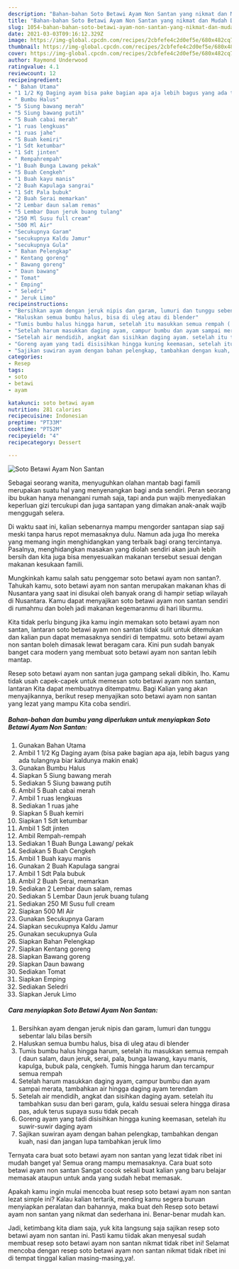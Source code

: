 ```yaml
---
description: "Bahan-bahan Soto Betawi Ayam Non Santan yang nikmat dan Mudah Dibuat"
title: "Bahan-bahan Soto Betawi Ayam Non Santan yang nikmat dan Mudah Dibuat"
slug: 1054-bahan-bahan-soto-betawi-ayam-non-santan-yang-nikmat-dan-mudah-dibuat
date: 2021-03-03T09:16:12.329Z
image: https://img-global.cpcdn.com/recipes/2cbfefe4c2d0ef5e/680x482cq70/soto-betawi-ayam-non-santan-foto-resep-utama.jpg
thumbnail: https://img-global.cpcdn.com/recipes/2cbfefe4c2d0ef5e/680x482cq70/soto-betawi-ayam-non-santan-foto-resep-utama.jpg
cover: https://img-global.cpcdn.com/recipes/2cbfefe4c2d0ef5e/680x482cq70/soto-betawi-ayam-non-santan-foto-resep-utama.jpg
author: Raymond Underwood
ratingvalue: 4.1
reviewcount: 12
recipeingredient:
- " Bahan Utama"
- "1 1/2 Kg Daging ayam bisa pake bagian apa aja lebih bagus yang ada tulangnya biar kaldunya makin enak"
- " Bumbu Halus"
- "5 Siung bawang merah"
- "5 Siung bawang putih"
- "5 Buah cabai merah"
- "1 ruas lengkuas"
- "1 ruas jahe"
- "5 Buah kemiri"
- "1 Sdt ketumbar"
- "1 Sdt jinten"
- " Rempahrempah"
- "1 Buah Bunga Lawang pekak"
- "5 Buah Cengkeh"
- "1 Buah kayu manis"
- "2 Buah Kapulaga sangrai"
- "1 Sdt Pala bubuk"
- "2 Buah Serai memarkan"
- "2 Lembar daun salam remas"
- "5 Lembar Daun jeruk buang tulang"
- "250 Ml Susu full cream"
- "500 Ml Air"
- "Secukupnya Garam"
- "secukupnya Kaldu Jamur"
- "secukupnya Gula"
- " Bahan Pelengkap"
- " Kentang goreng"
- " Bawang goreng"
- " Daun bawang"
- " Tomat"
- " Emping"
- " Seledri"
- " Jeruk Limo"
recipeinstructions:
- "Bersihkan ayam dengan jeruk nipis dan garam, lumuri dan tunggu sebentar lalu bilas bersih"
- "Haluskan semua bumbu halus, bisa di uleg atau di blender"
- "Tumis bumbu halus hingga harum, setelah itu masukkan semua rempah ( daun salam, daun jeruk, serai, pala, bunga lawang, kayu manis, kapulga, bubuk pala, cengkeh. Tumis hingga harum dan tercampur semua rempah"
- "Setelah harum masukkan daging ayam, campur bumbu dan ayam sampai merata, tambahkan air hingga daging ayam terendam"
- "Setelah air mendidih, angkat dan sisihkan daging ayam. setelah itu tambahkan susu dan beri garam, gula, kaldu sesuai selera hingga dirasa pas, aduk terus supaya susu tidak pecah"
- "Goreng ayam yang tadi disisihkan hingga kuning keemasan, setelah itu suwir-suwir daging ayam"
- "Sajikan suwiran ayam dengan bahan pelengkap, tambahkan dengan kuah, nasi dan jangan lupa tambahkan jeruk limo"
categories:
- Resep
tags:
- soto
- betawi
- ayam

katakunci: soto betawi ayam 
nutrition: 281 calories
recipecuisine: Indonesian
preptime: "PT33M"
cooktime: "PT52M"
recipeyield: "4"
recipecategory: Dessert

---
```



![Soto Betawi Ayam Non Santan](https://img-global.cpcdn.com/recipes/2cbfefe4c2d0ef5e/680x482cq70/soto-betawi-ayam-non-santan-foto-resep-utama.jpg)

Sebagai seorang wanita, menyuguhkan olahan mantab bagi famili merupakan suatu hal yang menyenangkan bagi anda sendiri. Peran seorang ibu bukan hanya menangani rumah saja, tapi anda pun wajib menyediakan keperluan gizi tercukupi dan juga santapan yang dimakan anak-anak wajib menggugah selera.

Di waktu  saat ini, kalian sebenarnya mampu mengorder santapan siap saji meski tanpa harus repot memasaknya dulu. Namun ada juga lho mereka yang memang ingin menghidangkan yang terbaik bagi orang tercintanya. Pasalnya, menghidangkan masakan yang diolah sendiri akan jauh lebih bersih dan kita juga bisa menyesuaikan makanan tersebut sesuai dengan makanan kesukaan famili. 



Mungkinkah kamu salah satu penggemar soto betawi ayam non santan?. Tahukah kamu, soto betawi ayam non santan merupakan makanan khas di Nusantara yang saat ini disukai oleh banyak orang di hampir setiap wilayah di Nusantara. Kamu dapat menyajikan soto betawi ayam non santan sendiri di rumahmu dan boleh jadi makanan kegemaranmu di hari liburmu.

Kita tidak perlu bingung jika kamu ingin memakan soto betawi ayam non santan, lantaran soto betawi ayam non santan tidak sulit untuk ditemukan dan kalian pun dapat memasaknya sendiri di tempatmu. soto betawi ayam non santan boleh dimasak lewat beragam cara. Kini pun sudah banyak banget cara modern yang membuat soto betawi ayam non santan lebih mantap.

Resep soto betawi ayam non santan juga gampang sekali dibikin, lho. Kamu tidak usah capek-capek untuk memesan soto betawi ayam non santan, lantaran Kita dapat membuatnya ditempatmu. Bagi Kalian yang akan menyajikannya, berikut resep menyajikan soto betawi ayam non santan yang lezat yang mampu Kita coba sendiri.

<!--inarticleads1-->

##### Bahan-bahan dan bumbu yang diperlukan untuk menyiapkan Soto Betawi Ayam Non Santan:

1. Gunakan  Bahan Utama
1. Ambil 1 1/2 Kg Daging ayam (bisa pake bagian apa aja, lebih bagus yang ada tulangnya biar kaldunya makin enak)
1. Gunakan  Bumbu Halus
1. Siapkan 5 Siung bawang merah
1. Sediakan 5 Siung bawang putih
1. Ambil 5 Buah cabai merah
1. Ambil 1 ruas lengkuas
1. Sediakan 1 ruas jahe
1. Siapkan 5 Buah kemiri
1. Siapkan 1 Sdt ketumbar
1. Ambil 1 Sdt jinten
1. Ambil  Rempah-rempah
1. Sediakan 1 Buah Bunga Lawang/ pekak
1. Sediakan 5 Buah Cengkeh
1. Ambil 1 Buah kayu manis
1. Gunakan 2 Buah Kapulaga sangrai
1. Ambil 1 Sdt Pala bubuk
1. Ambil 2 Buah Serai, memarkan
1. Sediakan 2 Lembar daun salam, remas
1. Sediakan 5 Lembar Daun jeruk buang tulang
1. Sediakan 250 Ml Susu full cream
1. Siapkan 500 Ml Air
1. Gunakan Secukupnya Garam
1. Siapkan secukupnya Kaldu Jamur
1. Gunakan secukupnya Gula
1. Siapkan  Bahan Pelengkap
1. Siapkan  Kentang goreng
1. Siapkan  Bawang goreng
1. Siapkan  Daun bawang
1. Sediakan  Tomat
1. Siapkan  Emping
1. Sediakan  Seledri
1. Siapkan  Jeruk Limo




<!--inarticleads2-->

##### Cara menyiapkan Soto Betawi Ayam Non Santan:

1. Bersihkan ayam dengan jeruk nipis dan garam, lumuri dan tunggu sebentar lalu bilas bersih
1. Haluskan semua bumbu halus, bisa di uleg atau di blender
1. Tumis bumbu halus hingga harum, setelah itu masukkan semua rempah ( daun salam, daun jeruk, serai, pala, bunga lawang, kayu manis, kapulga, bubuk pala, cengkeh. Tumis hingga harum dan tercampur semua rempah
1. Setelah harum masukkan daging ayam, campur bumbu dan ayam sampai merata, tambahkan air hingga daging ayam terendam
1. Setelah air mendidih, angkat dan sisihkan daging ayam. setelah itu tambahkan susu dan beri garam, gula, kaldu sesuai selera hingga dirasa pas, aduk terus supaya susu tidak pecah
1. Goreng ayam yang tadi disisihkan hingga kuning keemasan, setelah itu suwir-suwir daging ayam
1. Sajikan suwiran ayam dengan bahan pelengkap, tambahkan dengan kuah, nasi dan jangan lupa tambahkan jeruk limo




Ternyata cara buat soto betawi ayam non santan yang lezat tidak ribet ini mudah banget ya! Semua orang mampu memasaknya. Cara buat soto betawi ayam non santan Sangat cocok sekali buat kalian yang baru belajar memasak ataupun untuk anda yang sudah hebat memasak.

Apakah kamu ingin mulai mencoba buat resep soto betawi ayam non santan lezat simple ini? Kalau kalian tertarik, mending kamu segera buruan menyiapkan peralatan dan bahannya, maka buat deh Resep soto betawi ayam non santan yang nikmat dan sederhana ini. Benar-benar mudah kan. 

Jadi, ketimbang kita diam saja, yuk kita langsung saja sajikan resep soto betawi ayam non santan ini. Pasti kamu tiidak akan menyesal sudah membuat resep soto betawi ayam non santan nikmat tidak ribet ini! Selamat mencoba dengan resep soto betawi ayam non santan nikmat tidak ribet ini di tempat tinggal kalian masing-masing,ya!.

